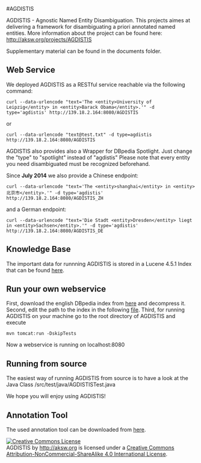 #AGDISTIS

AGDISTIS - Agnostic Named Entity Disambiguation. This projects aimes at delivering a framework for disambiguating a priori annotated named entities. More information about the project can be found here: http://aksw.org/projects/AGDISTIS

Supplementary material can be found in the documents folder.

## Web Service

We deployed AGDISTIS as a RESTful service reachable via the following command:

```shell
curl --data-urlencode "text='The <entity>University of Leipzig</entity> in <entity>Barack Obama</entity>.'" -d type='agdistis' http://139.18.2.164:8080/AGDISTIS
```
or
```shell
curl --data-urlencode "text@test.txt" -d type=agdistis http://139.18.2.164:8080/AGDISTIS
```
AGDISTIS also provides also a Wrapper for DBpedia Spotlight. Just change the "type" to "spotlight" instead of "agdistis"
Please note that every entity you need disambiguated must be recognized beforehand.

Since <b>July 2014</b> we also provide a Chinese endpoint:
```shell
curl --data-urlencode "text='The <entity>shanghai</entity> in <entity>北京市</entity>.'" -d type='agdistis' http://139.18.2.164:8080/AGDISTIS_ZH
```

and a German endpoint: 
```shell
curl --data-urlencode "text='Die Stadt <entity>Dresden</entity> liegt in <entity>Sachsen</entity>.'" -d type='agdistis' http://139.18.2.164:8080/AGDISTIS_DE
```

## Knowledge Base

The important data for runnning AGDISTIS is stored in a Lucene 4.5.1 Index that can be found
<a href="http://139.18.2.164/rusbeck/agdistis/indexdbpedia_en.7z">here</a>.

## Run your own webservice

First, download the english DBpedia index from <a href="http://139.18.2.164/rusbeck/agdistis/indexdbpedia_en.7z">here</a> and decompress it.
Second, edit the path to the index in the following <a href="https://github.com/AKSW/AGDISTIS/blob/master/src/main/java/org/aksw/agdistis/webapp/GetDisambiguation.java">file</a>.
Third, for running AGDISTIS on your machine go to the root directory of AGDISTIS and execute

```shell
mvn tomcat:run -DskipTests
```
Now a webservice is running on localhost:8080

## Running from source

The easiest way of running AGDISTIS from source is to have a look at the Java Class /src/test/java/AGDISTISTest.java


We hope you will enjoy using AGDISTIS!

## Annotation Tool

The used annotation tool can be downloaded from <a href="https://github.com/RicardoUsbeck/QRTool">here</a>.

<a rel="license" href="http://creativecommons.org/licenses/by-nc-sa/4.0/"><img alt="Creative Commons License" style="border-width:0" src="http://i.creativecommons.org/l/by-nc-sa/4.0/88x31.png" /></a><br /><span xmlns:dct="http://purl.org/dc/terms/" property="dct:title">AGDISTIS</span> by <span xmlns:cc="http://creativecommons.org/ns#" property="cc:attributionName">http://aksw.org</span> is licensed under a <a rel="license" href="http://creativecommons.org/licenses/by-nc-sa/4.0/">Creative Commons Attribution-NonCommercial-ShareAlike 4.0 International License</a>.
